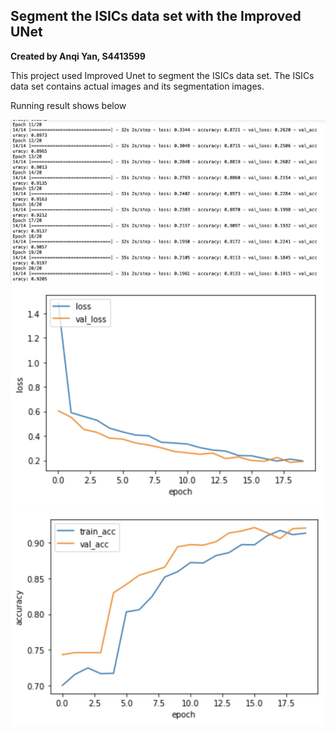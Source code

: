 <h2>
Segment the ISICs data set with the Improved UNet 
</h2>
<b>Created by Anqi Yan, S4413599</b>
<p>
This project used Improved Unet to segment the ISICs data set. The ISICs data
set contains actual images and its segmentation images.
</p>

<p2>
Running result shows below
</p2>
<p align="center"> 
	<img src="./IMG_Folder/history_dsc.png" />
	<img src="./IMG_Folder/loss_valoss.png" />
	<img src="./IMG_Folder/val_train_acc.png" />
</p>